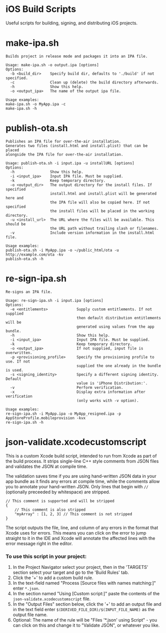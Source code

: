 iOS Build Scripts
=================

Useful scripts for building, signing, and distributing iOS projects.

make-ipa.sh
===========

	Builds project in release mode and packages it into an IPA file.

	Usage: make-ipa.sh -o output.ipa [options]
	Options:
	  -b <build_dir>    Specify build dir, defaults to './build' if not specified.
	  -c                Clean up (delete) the build directory afterwards.
	  -h                Show this help.
	  -o <output_ipa>   The name of the output ipa file.

	Usage examples:
	make-ipa.sh -o MyApp.ipa -c
	make-ipa.sh -h

publish-ota.sh
==============

	Publishes an IPA file for over-the-air installation.
	Generates two files (install.html and install.plist) that can be placed
	alongside the IPA file for over-the-air installation.

	Usage: publish-ota.sh -i input.ipa -u installURL [options]
	Options:
	  -h                Show this help.
	  -i <input_ipa>    Input IPA file. Must be supplied.
	  -k                Keep temporary directory.
	  -o <output_dir>   The output directory for the install files. If specified
	                    install.html and install.plist will be generated here and
	                    the IPA file will also be copied here. If not specified
	                    the install files will be placed in the working directory.
	  -u <install_url>  The URL where the files will be available. This should be
	                    the URL path without trailing slash or filenames.
	  -v                Include version information in the install.html file.

	Usage examples:
	publish-ota.sh -i MyApp.ipa -o ~/public_html/ota -u http://example.com/ota -kv
	publish-ota.sh -h

re-sign-ipa.sh
==============

	Re-signs an IPA file.

	Usage: re-sign-ipa.sh -i input.ipa [options]
	Options:
	  -e <entitlements>             Supply custom entitlements. If not supplied
	                                then default distribution entitlements will be
	                                generated using values from the app bundle.
	  -h                            Show this help.
	  -i <input_ipa>                Input IPA file. Must be supplied.
	  -k                            Keep temporary directory.
	  -o <output_ipa>               If not supplied, input file is overwritten.
	  -p <provisioning_profile>     Specify the provisioning profile to use. If not
	                                supplied the one already in the bundle is used.
	  -s <signing_identity>         Specify a different signing identity. Default
	                                value is 'iPhone Distribution:'.
	  -v                            Perform verification.
	  -x                            Display extra information after verification
	                                (only works with -v option).

	Usage examples:
	re-sign-ipa.sh -i MyApp.ipa -o MyApp_resigned.ipa -p AppStoreProfile.mobileprovision -kvx
	re-sign-ipa.sh -h

json-validate.xcodecustomscript
===============================

This is a custom Xcode build script, intended to run from Xcode as part of the
build process. It strips single-line C++ style comments from JSON files and
validates the JSON at compile time.

The validation saves time if you are using hand-written JSON data in your app
bundle as it finds any errors at compile time, while the comments allow you to
annotate your hand-written JSON. Only lines that begin with `//` (optionally
preceeded by whitespace) are stripped.

    // This comment is supported and will be stripped
    {
        // This comment is also stripped
        "myArray" : [1, 2, 3] // This comment is not stripped
    }

The script outputs the file, line, and column of any errors in the format that
Xcode uses for errors. This means you can click on the error to jump straight
to it in the IDE and Xcode will annotate the affected lines with the error
message right in the editor.

### To use this script in your project:

1.  In the Project Navigator select your project, then in the 'TARGETS' section
    select your target and go to the 'Build Rules' tab.
2.  Click the '+' to add a custom build rule.
3.  In the text-field named "Process [Source files with names matching:]" enter
    `*.json`.
4.  In the section named "Using [Custom script:]" paste the contents of the
    `json-validate.xcodecustomscript` file.
5.  In the "Output Files" section below, click the '+' to add an output file
    and in the text field enter `$(DERIVED_FILE_DIR)/$(INPUT_FILE_NAME)` as the
    output file name.
6.  Optional: The name of the rule will be "Files '*.json' using Script" - you
    can click on this and change it to "Validate JSON", or whatever you like.
